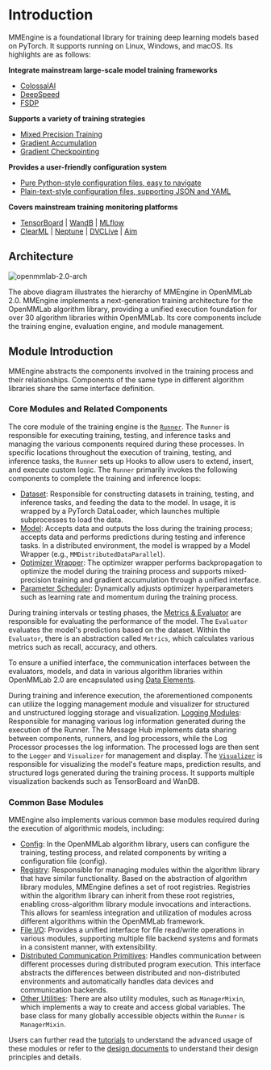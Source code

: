 # Introduction

MMEngine is a foundational library for training deep learning models based on
PyTorch. It supports running on Linux, Windows, and macOS. Its highlights are as follows:

**Integrate mainstream large-scale model training frameworks**

- [ColossalAI](../common_usage/large_model_training.md#colossalai)
- [DeepSpeed](../common_usage/large_model_training.md#deepspeed)
- [FSDP](../common_usage/large_model_training.md#fullyshardeddataparallel-fsdp)

**Supports a variety of training strategies**

- [Mixed Precision Training](../common_usage/speed_up_training.md#mixed-precision-training)
- [Gradient Accumulation](../common_usage/save_gpu_memory.md#gradient-accumulation)
- [Gradient Checkpointing](../common_usage/save_gpu_memory.md#gradient-checkpointing)

**Provides a user-friendly configuration system**

- [Pure Python-style configuration files, easy to navigate](../advanced_tutorials/config.md#a-pure-python-style-configuration-file-beta)
- [Plain-text-style configuration files, supporting JSON and YAML](../advanced_tutorials/config.html)

**Covers mainstream training monitoring platforms**

- [TensorBoard](../common_usage/visualize_training_log.md#tensorboard) | [WandB](../common_usage/visualize_training_log.md#wandb) | [MLflow](../common_usage/visualize_training_log.md#mlflow-wip)
- [ClearML](../common_usage/visualize_training_log.md#clearml) | [Neptune](../common_usage/visualize_training_log.md#neptune) | [DVCLive](../common_usage/visualize_training_log.md#dvclive) | [Aim](../common_usage/visualize_training_log.md#aim)

## Architecture

![openmmlab-2.0-arch](https://user-images.githubusercontent.com/40779233/187065730-1e9af236-37dc-4dbd-b448-cce3b72b0109.png)

The above diagram illustrates the hierarchy of MMEngine in OpenMMLab 2.0.
MMEngine implements a next-generation training architecture for the OpenMMLab
algorithm library, providing a unified execution foundation for over 30
algorithm libraries within OpenMMLab. Its core components include the training
engine, evaluation engine, and module management.

## Module Introduction

MMEngine abstracts the components involved in the training process and their
relationships. Components of the same type in different algorithm libraries
share the same interface definition.

### Core Modules and Related Components

The core module of the training engine is the
[`Runner`](../tutorials/runner.md). The `Runner` is responsible for executing
training, testing, and inference tasks and managing the various components
required during these processes. In specific locations throughout the
execution of training, testing, and inference tasks, the `Runner` sets up Hooks
to allow users to extend, insert, and execute custom logic. The `Runner`
primarily invokes the following components to complete the training and
inference loops:

- [Dataset](../tutorials/dataset.md): Responsible for constructing datasets in
  training, testing, and inference tasks, and feeding the data to the model.
  In usage, it is wrapped by a PyTorch DataLoader, which launches multiple
  subprocesses to load the data.
- [Model](../tutorials/model.md): Accepts data and outputs the loss during the
  training process; accepts data and performs predictions during testing and
  inference tasks. In a distributed environment, the model is wrapped by a
  Model Wrapper (e.g., `MMDistributedDataParallel`).
- [Optimizer Wrapper](../tutorials/optim_wrapper.md): The optimizer wrapper
  performs backpropagation to optimize the model during the training process
  and supports mixed-precision training and gradient accumulation through a
  unified interface.
- [Parameter Scheduler](../tutorials/param_scheduler.md): Dynamically adjusts
  optimizer hyperparameters such as learning rate and momentum during the
  training process.

During training intervals or testing phases, the [Metrics &
Evaluator](../tutorials/evaluation.md) are responsible for evaluating the
performance of the model. The `Evaluator` evaluates the model's predictions
based on the dataset. Within the `Evaluator`, there is an abstraction called
`Metrics`, which calculates various metrics such as recall, accuracy, and
others.

To ensure a unified interface, the communication interfaces between the
evaluators, models, and data in various algorithm libraries within OpenMMLab
2.0 are encapsulated using
[Data Elements](../advanced_tutorials/data_element.md).

During training and inference execution, the aforementioned components can
utilize the logging management module and visualizer for structured and
unstructured logging storage and visualization. [Logging
Modules](../advanced_tutorials/logging.md): Responsible for managing various
log information generated during the execution of the Runner. The Message Hub
implements data sharing between components, runners, and log processors, while
the Log Processor processes the log information. The processed logs are then
sent to the `Logger` and `Visualizer` for management and display. The
[`Visualizer`](../advanced_tutorials/visualization.md) is responsible for
visualizing the model's feature maps, prediction results, and structured logs
generated during the training process. It supports multiple visualization
backends such as TensorBoard and WanDB.

### Common Base Modules

MMEngine also implements various common base modules required during the
execution of algorithmic models, including:

- [Config](../advanced_tutorials/config.md): In the OpenMMLab algorithm library, users can configure the training, testing process,
  and related components by writing a configuration file (config).
- [Registry](../advanced_tutorials/registry.md): Responsible for managing
  modules within the algorithm library that have similar functionality. Based on the abstraction of algorithm library modules, MMEngine defines a set of root registries. Registries within the algorithm library can inherit from these root registries, enabling cross-algorithm library module invocations and interactions. This allows for seamless integration and utilization of modules across different algorithms within the OpenMMLab framework.
- [File I/O](../advanced_tutorials/fileio.md): Provides a unified interface
  for file read/write operations in various modules, supporting multiple file
  backend systems and formats in a consistent manner, with extensibility.
- [Distributed Communication Primitives](../advanced_tutorials/distributed.md):
  Handles communication between different processes during distributed program
  execution. This interface abstracts the differences between distributed and
  non-distributed environments and automatically handles data devices and
  communication backends.
- [Other Utilities](../advanced_tutorials/manager_mixin.md): There are also
  utility modules, such as `ManagerMixin`, which implements a way to create
  and access global variables. The base class for many globally accessible
  objects within the `Runner` is `ManagerMixin`.

Users can further read the [tutorials](../tutorials/runner.md) to understand the advanced usage of these
modules or refer to the [design documents](../design/hook.md) to understand their design principles
and details.
